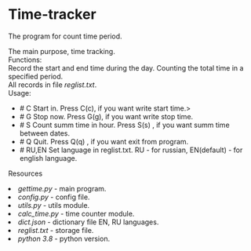 <H1>Time-tracker</H1>

<p>The program for count time period.</p>
<p>
The main purpose, time tracking.<br>
Functions:<br>
Record the start and end time during the day.
Counting the total time in a specified period.<br>
All records in file <i>reglist.txt</i>.<br>
Usage: <ul>
	 <li># C 	Start in. Press C(c), if you want write start time.>
	 <li># G 	Stop now. Press G(g), if you want write stop time.
	 <li># S 	Count summ time in hour. Press S(s) , if you want summ time between dates.
	 <li># Q 	Quit. Press Q(q) , if you want exit from program.
	 <li># RU,EN 	Set language in reglist.txt. RU - for russian, EN(default) - for english language.
    </ul>
 </p>
 
 <p>Resources<br>
 <li> <i>gettime.py</i> - main program.
 <li> <i>config.py</i> - config file.
 <li> <i>utils.py</i> - utils module.
 <li> <i>calc_time.py</i> - time counter module.
 <li> <i>dict.json</i> - dictionary file EN, RU languages.
 <li> <i>reglist.txt</i> - storage file.
 <li> <i>python 3.8</i> - python version.
 </p>